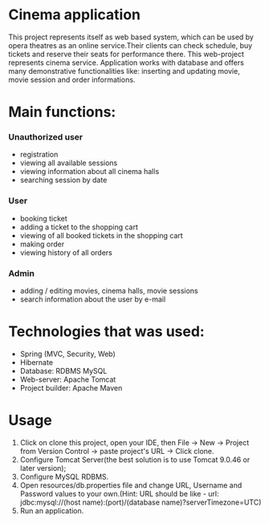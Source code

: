 # Cinema application
This project represents itself as web based system, which can be used by opera theatres as an online service.Their clients can check schedule, buy tickets and reserve their seats for performance there.
This web-project represents cinema service. Application works with database and offers many demonstrative functionalities like: inserting and updating movie, movie session and order informations.

# Main functions:
### Unauthorized user

  - registration
  - viewing all available sessions
  - viewing information about all cinema halls
  - searching session by date

### User

  - booking ticket
  - adding a ticket to the shopping cart
  - viewing of all booked tickets in the shopping cart
  - making order
  - viewing history of all orders

### Admin

  - adding / editing movies, cinema halls, movie sessions
  - search information about the user by e-mail

# Technologies that was used:
  - Spring (MVC, Security, Web)
  - Hibernate
  - Database: RDBMS MySQL
  - Web-server: Apache Tomcat
  - Project builder: Apache Maven

# Usage
1) Click on clone this project, open your IDE, then File -> New -> Project from Version Control -> paste project's URL -> Click clone.
2) Configure Tomcat Server(the best solution is to use Tomcat 9.0.46 or later version);
3) Configure MySQL RDBMS.
4) Open resources/db.properties file and change URL, Username and Password values to your own.(Hint: URL should be like - url: jdbc:mysql://(host name):(port)/(database name)?serverTimezone=UTC)
5) Run an application.
